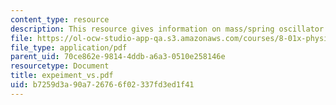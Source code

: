 ```yaml
---
content_type: resource
description: This resource gives information on mass/spring oscillator.
file: https://ol-ocw-studio-app-qa.s3.amazonaws.com/courses/8-01x-physics-i-classical-mechanics-with-an-experimental-focus-fall-2002/b7259d3a90a726766f02337fd3ed1f41_expeiment_vs.pdf
file_type: application/pdf
parent_uid: 70ce862e-9814-4ddb-a6a3-0510e258146e
resourcetype: Document
title: expeiment_vs.pdf
uid: b7259d3a-90a7-2676-6f02-337fd3ed1f41
---
```

